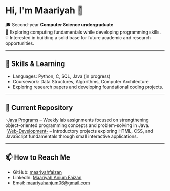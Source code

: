 # Hi, I'm Maariyah 👋  

🎓 Second-year **Computer Science undergraduate**  
📖 Exploring computing fundamentals while developing programming skills.  
💡 Interested in building a solid base for future academic and research opportunities.  

---

## 🔧 Skills & Learning  
- Languages: Python, C, SQL, Java (in progress)  
- Coursework: Data Structures, Algorithms, Computer Architecture
- Exploring research papers and developing foundational coding projects.

---

## 📂 Current Repository  
-[Java Programs](https://github.com/maariyafaizan/Java-Programs-) – Weekly lab assignments focused on strengthening object-oriented programming concepts and problem-solving in Java. <br>
-[Web-Development-](https://github.com/maariyahfaizan/Web-Development-) – Introductory projects exploring HTML, CSS, and JavaScript fundamentals through small interactive applications. 


---

## 📫 How to Reach Me  
- GitHub: [maariyahfaizan](https://github.com/maariyahfaizan)  
- LinkedIn: [Maariyah Anjum Faizan](https://www.linkedin.com/in/maariyah-anjum-faizan-70491b328)
- Email: maariyahanjum06@gmail.com 

